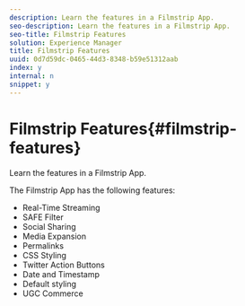```yaml
---
description: Learn the features in a Filmstrip App.
seo-description: Learn the features in a Filmstrip App.
seo-title: Filmstrip Features
solution: Experience Manager
title: Filmstrip Features
uuid: 0d7d59dc-0465-44d3-8348-b59e51312aab
index: y
internal: n
snippet: y
---
```


# Filmstrip Features{#filmstrip-features}

Learn the features in a Filmstrip App.

The Filmstrip App has the following features:

* Real-Time Streaming
* SAFE Filter 
* Social Sharing
* Media Expansion
* Permalinks
* CSS Styling
* Twitter Action Buttons
* Date and Timestamp
* Default styling
* UGC Commerce

